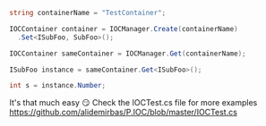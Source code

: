 ```csharp
string containerName = "TestContainer";

IOCContainer container = IOCManager.Create(containerName)
  .Set<ISubFoo, SubFoo>();

IOCContainer sameContainer = IOCManager.Get(containerName);

ISubFoo instance = sameContainer.Get<ISubFoo>();

int s = instance.Number;
```

It's that much easy 😏 Check the IOCTest.cs file for more examples
https://github.com/alidemirbas/P.IOC/blob/master/IOCTest.cs
